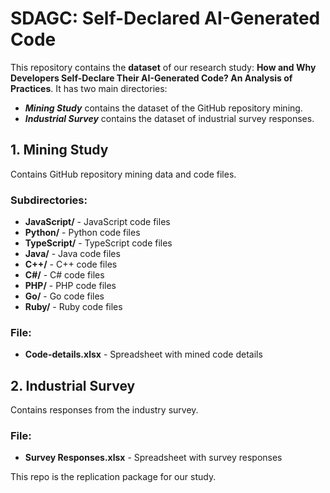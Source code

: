 # SDAGC: Self-Declared AI-Generated Code
This repository contains the **dataset** of our research study: **How and Why Developers Self-Declare Their AI-Generated Code? An Analysis of Practices**. It has two main directories: 

- ***Mining Study*** contains the dataset of the GitHub repository mining.
- ***Industrial Survey*** contains the dataset of industrial survey responses.

## 1. Mining Study
Contains GitHub repository mining data and code files.

### Subdirectories:
- **JavaScript/** - JavaScript code files
- **Python/** - Python code files
- **TypeScript/** - TypeScript code files
- **Java/** - Java code files
- **C++/** - C++ code files
- **C#/** - C# code files
- **PHP/** - PHP code files
- **Go/** - Go code files
- **Ruby/** - Ruby code files

### File:
- **Code-details.xlsx** - Spreadsheet with mined code details

## 2. Industrial Survey
Contains responses from the industry survey.

### File:
- **Survey Responses.xlsx** - Spreadsheet with survey responses

This repo is the replication package for our study.
